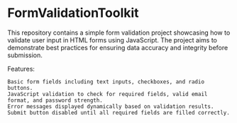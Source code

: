 # FormValidationToolkit

This repository contains a simple form validation project showcasing how to validate user input in HTML forms using JavaScript. The project aims to demonstrate best practices for ensuring data accuracy and integrity before submission.

Features:

    Basic form fields including text inputs, checkboxes, and radio buttons.
    JavaScript validation to check for required fields, valid email format, and password strength.
    Error messages displayed dynamically based on validation results.
    Submit button disabled until all required fields are filled correctly.
